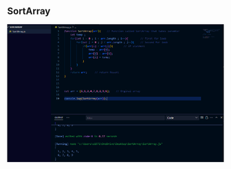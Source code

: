 ## SortArray 

![SortArray Image](https://github.com/osamaaAlmahameed/challenges-and-data-structures./blob/6e1f66a7a552fb63d3ac9863f11f5a03adbbdc85/SortArray/sortarray.png?raw=true)
